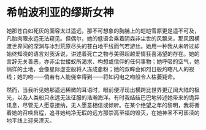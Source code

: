# 希帕波利亚的缪斯女神

她那苍白如死灰的面容太过遥远，那不可想象的胸脯上的皑皑雪原更是遥不可及，凡胎肉眼永远无法窥见。但偶尔，她的低语会乘着阴森非尘世的风飘来，那风因横渡世界间的深渊与冰封荒原尽头的苍白地平线而气若游丝。她用一种我从未听过却始终知晓的语言对我诉说，讲述着死亡之物与美得超越爱情狂喜渴望的存在。她的言辞无关善恶，亦非尘世蝼蚁所渴求、构想或信仰的任何事物；她呼吸的空气，她徜徉的土地，会像星际虚空般将人冻成齑粉；她的双眸会如烈日般灼瞎凡人的视线；她的吻——倘若有人能侥幸得到——将如闪电之吻般令人枯萎毙命。

然而，当我听见她那遥远稀微的耳语时，眼前便浮现出横跨比世界更辽阔大陆的极光，以及人类船只永远无法征服的浩瀚海洋。有时我结结巴巴地转述她带来的诡异讯息，尽管无人愿意接纳，无人愿意相信或倾听。在某个绝望之年的黎明，我将循着她的召唤启程，追寻她纯净无瑕的远方那崇高至福的毁灭，在她神圣不可亵渎的地平线上迎来湮灭。